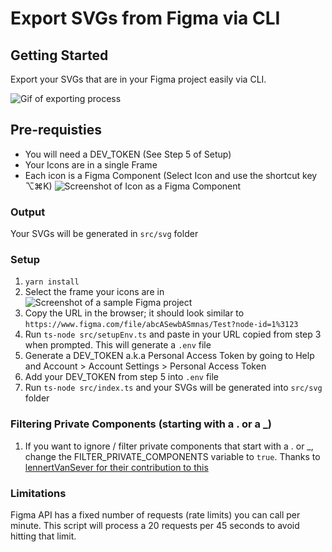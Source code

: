 # Export SVGs from Figma via CLI

## Getting Started

Export your SVGs that are in your Figma project easily via CLI.

![Gif of exporting process](documentation/export-in-action.gif)

## Pre-requisties

- You will need a DEV_TOKEN (See Step 5 of Setup)
- Your Icons are in a single Frame
- Each icon is a Figma Component (Select Icon and use the shortcut key ⌥⌘K)
  ![Screenshot of Icon as a Figma Component](documentation/this-is-a-component.png)

### Output

Your SVGs will be generated in `src/svg` folder

### Setup

1. `yarn install`
2. Select the frame your icons are in ![Screenshot of a sample Figma project](documentation/export-svg-screenshot.png)
3. Copy the URL in the browser; it should look similar to `https://www.figma.com/file/abcASewbASmnas/Test?node-id=1%3123`
4. Run `ts-node src/setupEnv.ts` and paste in your URL copied from step 3 when prompted. This will generate a `.env` file
5. Generate a DEV_TOKEN a.k.a Personal Access Token by going to Help and Account > Account Settings > Personal Access Token
6. Add your DEV_TOKEN from step 5 into `.env` file
7. Run `ts-node src/index.ts` and your SVGs will be generated into `src/svg` folder

### Filtering Private Components (starting with a . or a _)
1. If you want to ignore / filter private components that start with a . or _, change the FILTER_PRIVATE_COMPONENTS variable to `true`. Thanks to [lennertVanSever for their contribution to this](https://github.com/jacobtyq/export-figma-svg/pull/27)
### Limitations

Figma API has a fixed number of requests (rate limits) you can call per minute. This script will process a 20 requests per 45 seconds to avoid hitting that limit.
